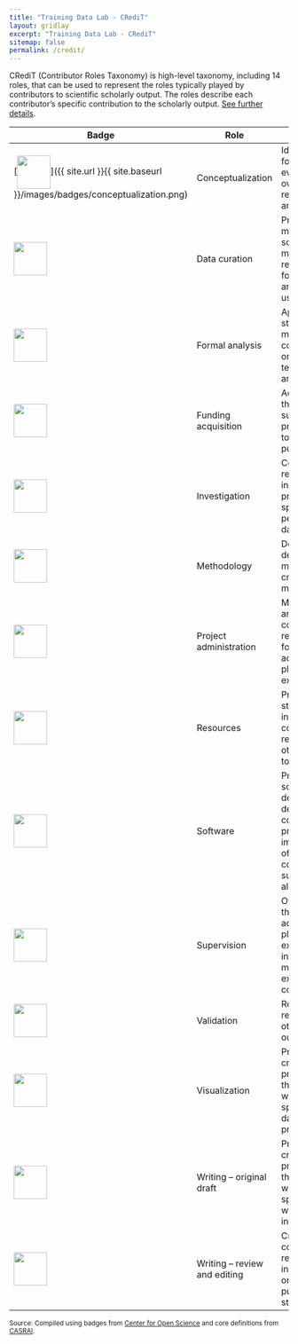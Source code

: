 ```yaml
---
title: "Training Data Lab - CRediT"
layout: gridlay
excerpt: "Training Data Lab - CRediT"
sitemap: false
permalink: /credit/
---
```


CRediT (Contributor Roles Taxonomy) is high-level taxonomy, including 14 roles, that can be used to represent the roles typically played by contributors to scientific scholarly output. The roles describe each contributor’s specific contribution to the scholarly output. [See further details](https://casrai.org/credit/).

| **Badge** | **Role** | **Definition** 
|---|---|---|
| [<img src="conceptualization.png" align="center" width="60" />]({{ site.url }}{{ site.baseurl }}/images/badges/conceptualization.png) | Conceptualization | Ideas, formulation or evolution of overarching research goals and aims. |
| [<img src="data_curation.png" align="center" width="60" />](data_curation.png) | Data curation | Produce metadata, scrub data and maintain research data for initial use and later re-use. |
| [<img src="formal_analysis.png" align="center" width="60" />](formal_analysis.png) | Formal analysis | Application of statistical, mathematical, computational, or other formal techniques to analyze data. |
| [<img src="funding_acquisition.png" align="center" width="60" />](funding_acquisition.png) | Funding acquisition | Acquisition of the financial support for the project leading to this publication. |
| [<img src="investigation.png" align="center" width="60" />](investigation.png) | Investigation | Conducting a research and investigation process, specifically performing the data collection. |
| [<img src="methodology.png" align="center" width="60" />](methodology.png) | Methodology | Development or design of methodology; creation of models. |
| [<img src="project_administration.png" align="center" width="60" />](project_administration.png) | Project administration | Management and coordination responsibility for the research activity planning and execution. |
| [<img src="resources.png" align="center" width="60" />](resources.png) | Resources | Provision of study materials, instrumentation, computing resources, or other analysis tools. |
| [<img src="computation.png" align="center" width="60" />](computation.png) | Software | Programming, software development; designing computer programs; implementation of the computer code and supporting algorithms. |
| [<img src="supervision.png" align="center" width="60" />](supervision.png) | Supervision | Oversight for the research activity planning and execution, including mentorship external to the core team. |
| [<img src="testing.png" align="center" width="60" />](testing.png) | Validation | Replication of results and other research outputs. |
| [<img src="data_visualization.png" align="center" width="60" />](data_visualization.png) | Visualization | Preparation, creation and/or presentation of the published work, specifically data presentation. |
| [<img src="writing_initial_draft.png" align="center" width="60" />](writing_initial_draft.png) | Writing – original draft | Preparation, creation and/or presentation of the published work, specifically writing the initial draft. |
| [<img src="writing_review.png" align="center" width="60" />](writing_review.png) | Writing – review and editing | Critical review, commentary or revision – including pre- or post-publication stages. |

<small>Source: Compiled using badges from [Center for Open Science](https://github.com/CenterForOpenScience/open_research_badges) and core definitions from [CASRAI](https://casrai.org/credit/).</small><br />